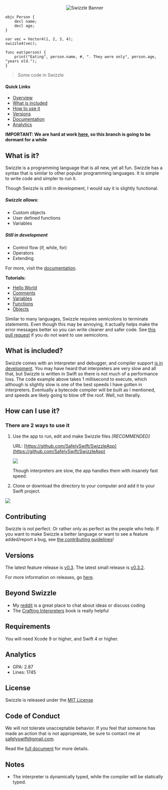 <p align="center">
<img src="https://raw.githubusercontent.com/SafelySwift/Swizzle/master/Images/Swizzle%20Logo%20Wide%20New.png" alt="Swizzle Banner">
</p>

```
objc Person {
    decl name;
    decl age;
}

var vec = Vector4(1, 2, 3, 4);
swizzle4(vec);

func eat(person) {
    print("Eating", person.name, #, ". They were only", person.age, "years old.");
}
```
> Some code in Swizzle

#### Quick Links

- [Overview](https://github.com/SafelySwift/Swizzle/blob/master/README.md#what-is-it)
- [What is included](https://github.com/SafelySwift/Swizzle/blob/master/README.md#what-is-included)
- [How to use it](https://github.com/SafelySwift/Swizzle/blob/master/README.md#how-can-i-use-it)
- [Versions](https://github.com/SafelySwift/Swizzle/blob/master/README.md#versions)
- [Documentation](https://github.com/SafelySwift/Swizzle/wiki)
- [Analytics](https://codebeat.co/projects/github-com-safelyswift-swizzle-master)

**IMPORTANT: We are hard at work [here](https://github.com/SafelySwift/Swizzle/tree/swizzle-1.0), so this branch is going to be dormant for a while**

## What is it?

Swizzle is a programming language that is all new, yet all fun. Swizzle has a syntax that is similar to other popular programming languages. It is simple to write code and simpler to run it.

Though Swizzle is still in development, I would say it is slightly functional.

##### Swizzle allows:

- Custom objects
- User defined functions
- Variables

##### Still in development

- Control flow (if, while, for)
- Operators
- Extending

For more, visit the [documentation](https://github.com/SafelySwift/Swizzle/wiki).

**Tutorials:**
- [Hello World](https://github.com/SafelySwift/Swizzle/blob/master/Tutorials/Hello%20World%20(%231).md)
- [Comments](https://github.com/SafelySwift/Swizzle/blob/master/Tutorials/Comments%20(%232).md)
- [Variables](https://github.com/SafelySwift/Swizzle/blob/master/Tutorials/Variables%20(%233).md)
- [Functions](https://github.com/SafelySwift/Swizzle/blob/master/Tutorials/Functions%20(%234).md)
- [Objects](https://github.com/SafelySwift/Swizzle/blob/master/Tutorials/Objects%20(%235).md)

Similar to many languages, Swizzle requires semicolons to terminate statements. Even though this may be annoying, it actually helps make the error messages better so you can write cleaner and safer code. See [this pull request](https://github.com/SafelySwift/Swizzle/pull/36) if you do not want to use semicolons.

## What is included?

Swizzle comes with an interpreter and debugger, and compiler support [is in development](https://github.com/SafelySwift/Swizzle/tree/swizzle-1.0). You may have heard that interpreters are very slow and all that, but Swizzle is written in Swift so there is not much of a performance loss. The code example above takes 1 millisecond to execute, which although is slightly slow is one of the best speeds I have gotten in interpreters. Eventually a bytecode compiler will be built as I mentioned, and speeds are likely going to blow off the roof. Well, not literally.

## How can I use it?

### There are 2 ways to use it

1. Use the app to run, edit and make Swizzle files _[RECOMMENDED]_

    URL: [https://github.com/SafelySwift/SwizzleApp](https://github.com/SafelySwift/SwizzleApp)

    ![](https://github.com/SafelySwift/Swizzle/blob/master/Images/Screen%20Shot%202019-01-06%20at%2012.02.03%20AM.png)
    
    Though interpreters are slow, the app handles them with insanely fast speed.

2. Clone or download the directory to your computer and add it to your Swift project.

  ![](https://github.com/SafelySwift/Swizzle/blob/master/Images/Screen%20Shot%202018-12-17%20at%209.20.42%20PM.png)

## Contributing

Swizzle is not perfect. Or rather only as perfect as the people who help. If you want to make Swizzle a better language or want to see a feature added/report a bug, see [the contributing guidelines](https://github.com/SafelySwift/Swizzle/blob/master/CONTRIBUTING.md)!

## Versions

The latest feature release is [v0.3](https://github.com/SafelySwift/Swizzle/releases/tag/v0.3.0).
The latest small release is [v0.3.2](https://github.com/SafelySwift/Swizzle/releases/tag/v0.3.2).

For more information on releases, go [here](https://github.com/SafelySwift/Swizzle/releases).

## Beyond Swizzle

- My [reddit](https://www.reddit.com/user/SafelySwift) is a great place to chat about ideas or discuss coding
- The [Crafting Interpreters](http://craftinginterpreters.com) book is really helpful

## Requirements

You will need Xcode 9 or higher, and Swift 4 or higher.

## Analytics

- GPA: 2.87
- Lines: 1745

## License 

Swizzle is released under the [MIT License](https://github.com/SafelySwift/Swizzle/blob/master/LICENSE)

## Code of Conduct

We will not tolerate unacceptable behavior. If you feel that someone has made an action that is not appropreiate, be sure to contact me at [safelyswift@gmail.com](mailto:safelyswift@gmail.com).

Read the [full document](https://github.com/SafelySwift/Swizzle/blob/master/CODE_OF_CONDUCT.md) for more details.

## Notes

- The interpreter is dynamically typed, while the compiler will be statically typed.
